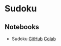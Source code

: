 # Sudoku

## Notebooks

* Sudoku [GitHub](https://github.com/abstractions-in-python/abstractions-in-python.github.io/blob/master/notebooks/) [Colab]()
